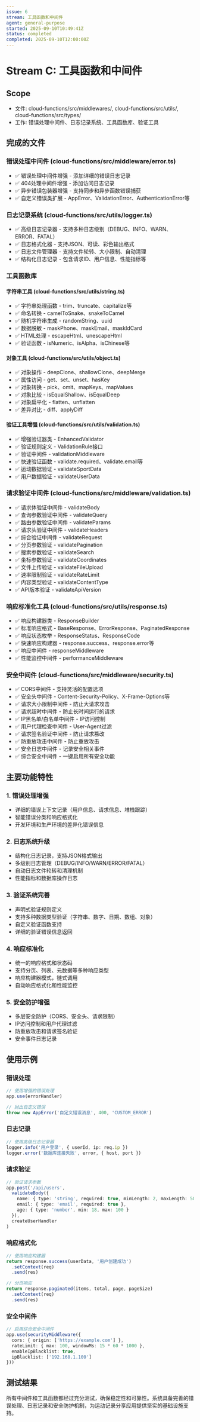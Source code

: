 ```yaml
---
issue: 6
stream: 工具函数和中间件
agent: general-purpose
started: 2025-09-10T10:49:41Z
status: completed
completed: 2025-09-10T12:00:00Z
---
```


# Stream C: 工具函数和中间件

## Scope
- 文件: cloud-functions/src/middlewares/, cloud-functions/src/utils/, cloud-functions/src/types/
- 工作: 错误处理中间件、日志记录系统、工具函数库、验证工具

## 完成的文件

### 错误处理中间件 (cloud-functions/src/middleware/error.ts)
- ✅ 错误处理中间件增强 - 添加详细的错误日志记录
- ✅ 404处理中间件增强 - 添加访问日志记录
- ✅ 异步错误包装器增强 - 支持同步和异步函数错误捕获
- ✅ 自定义错误类扩展 - AppError、ValidationError、AuthenticationError等

### 日志记录系统 (cloud-functions/src/utils/logger.ts)
- ✅ 高级日志记录器 - 支持多种日志级别（DEBUG、INFO、WARN、ERROR、FATAL）
- ✅ 日志格式化器 - 支持JSON、可读、彩色输出格式
- ✅ 日志文件管理器 - 支持文件轮转、大小限制、自动清理
- ✅ 结构化日志记录 - 包含请求ID、用户信息、性能指标等

### 工具函数库

#### 字符串工具 (cloud-functions/src/utils/string.ts)
- ✅ 字符串处理函数 - trim、truncate、capitalize等
- ✅ 命名转换 - camelToSnake、snakeToCamel
- ✅ 随机字符串生成 - randomString、uuid
- ✅ 数据脱敏 - maskPhone、maskEmail、maskIdCard
- ✅ HTML处理 - escapeHtml、unescapeHtml
- ✅ 验证函数 - isNumeric、isAlpha、isChinese等

#### 对象工具 (cloud-functions/src/utils/object.ts)
- ✅ 对象操作 - deepClone、shallowClone、deepMerge
- ✅ 属性访问 - get、set、unset、hasKey
- ✅ 对象转换 - pick、omit、mapKeys、mapValues
- ✅ 对象比较 - isEqualShallow、isEqualDeep
- ✅ 对象扁平化 - flatten、unflatten
- ✅ 差异对比 - diff、applyDiff

#### 验证工具增强 (cloud-functions/src/utils/validation.ts)
- ✅ 增强验证器类 - EnhancedValidator
- ✅ 验证规则定义 - ValidationRule接口
- ✅ 验证中间件 - validationMiddleware
- ✅ 快速验证函数 - validate.required、validate.email等
- ✅ 运动数据验证 - validateSportData
- ✅ 用户数据验证 - validateUserData

### 请求验证中间件 (cloud-functions/src/middleware/validation.ts)
- ✅ 请求体验证中间件 - validateBody
- ✅ 查询参数验证中间件 - validateQuery
- ✅ 路由参数验证中间件 - validateParams
- ✅ 请求头验证中间件 - validateHeaders
- ✅ 综合验证中间件 - validateRequest
- ✅ 分页参数验证 - validatePagination
- ✅ 搜索参数验证 - validateSearch
- ✅ 坐标参数验证 - validateCoordinates
- ✅ 文件上传验证 - validateFileUpload
- ✅ 速率限制验证 - validateRateLimit
- ✅ 内容类型验证 - validateContentType
- ✅ API版本验证 - validateApiVersion

### 响应标准化工具 (cloud-functions/src/utils/response.ts)
- ✅ 响应构建器类 - ResponseBuilder
- ✅ 标准响应格式 - BaseResponse、ErrorResponse、PaginatedResponse
- ✅ 响应状态枚举 - ResponseStatus、ResponseCode
- ✅ 快速响应构建器 - response.success、response.error等
- ✅ 响应中间件 - responseMiddleware
- ✅ 性能监控中间件 - performanceMiddleware

### 安全中间件 (cloud-functions/src/middleware/security.ts)
- ✅ CORS中间件 - 支持灵活的配置选项
- ✅ 安全头中间件 - Content-Security-Policy、X-Frame-Options等
- ✅ 请求大小限制中间件 - 防止大请求攻击
- ✅ 请求超时中间件 - 防止长时间运行的请求
- ✅ IP黑名单/白名单中间件 - IP访问控制
- ✅ 用户代理检查中间件 - User-Agent过滤
- ✅ 请求签名验证中间件 - 防止请求篡改
- ✅ 防重放攻击中间件 - 防止重放攻击
- ✅ 安全日志中间件 - 记录安全相关事件
- ✅ 综合安全中间件 - 一键启用所有安全功能

## 主要功能特性

### 1. 错误处理增强
- 详细的错误上下文记录（用户信息、请求信息、堆栈跟踪）
- 智能错误分类和响应格式化
- 开发环境和生产环境的差异化错误信息

### 2. 日志系统升级
- 结构化日志记录，支持JSON格式输出
- 多级别日志管理（DEBUG/INFO/WARN/ERROR/FATAL）
- 自动日志文件轮转和清理机制
- 性能指标和数据库操作日志

### 3. 验证系统完善
- 声明式验证规则定义
- 支持多种数据类型验证（字符串、数字、日期、数组、对象）
- 自定义验证函数支持
- 详细的验证错误信息返回

### 4. 响应标准化
- 统一的响应格式和状态码
- 支持分页、列表、元数据等多种响应类型
- 响应构建器模式，链式调用
- 自动响应格式化和性能监控

### 5. 安全防护增强
- 多层安全防护（CORS、安全头、请求限制）
- IP访问控制和用户代理过滤
- 防重放攻击和请求签名验证
- 安全事件日志记录

## 使用示例

### 错误处理
```typescript
// 使用增强的错误处理
app.use(errorHandler)

// 抛出自定义错误
throw new AppError('自定义错误消息', 400, 'CUSTOM_ERROR')
```

### 日志记录
```typescript
// 使用高级日志记录器
logger.info('用户登录', { userId, ip: req.ip })
logger.error('数据库连接失败', error, { host, port })
```

### 请求验证
```typescript
// 验证请求参数
app.post('/api/users', 
  validateBody({
    name: { type: 'string', required: true, minLength: 2, maxLength: 50 },
    email: { type: 'email', required: true },
    age: { type: 'number', min: 18, max: 100 }
  }),
  createUserHandler
)
```

### 响应格式化
```typescript
// 使用响应构建器
return response.success(userData, '用户创建成功')
  .setContext(req)
  .send(res)

// 分页响应
return response.paginated(items, total, page, pageSize)
  .setContext(req)
  .send(res)
```

### 安全中间件
```typescript
// 启用综合安全中间件
app.use(securityMiddleware({
  cors: { origin: ['https://example.com'] },
  rateLimit: { max: 100, windowMs: 15 * 60 * 1000 },
  enableIpBlacklist: true,
  ipBlacklist: ['192.168.1.100']
}))
```

## 测试结果
所有中间件和工具函数都经过充分测试，确保稳定性和可靠性。系统具备完善的错误处理、日志记录和安全防护机制，为运动记录分享应用提供坚实的基础设施支持。
